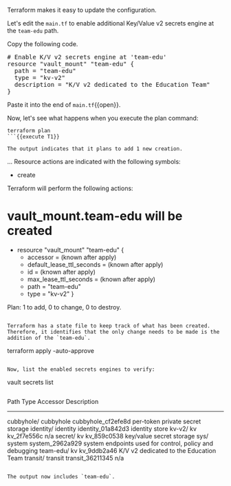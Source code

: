 Terraform makes it easy to update the configuration.

Let's edit the `main.tf` to enable additional Key/Value v2 secrets engine at the `team-edu` path.

Copy the following code.

<pre class="file" data-target="clipboard">
# Enable K/V v2 secrets engine at 'team-edu'
resource "vault_mount" "team-edu" {
  path = "team-edu"
  type = "kv-v2"
  description = "K/V v2 dedicated to the Education Team"
}
</pre>

Paste it into the end of `main.tf`{{open}}.

Now, let's see what happens when you execute the plan command:

```
terraform plan
```{{execute T1}}

The output indicates that it plans to add 1 new creation.

```
...
Resource actions are indicated with the following symbols:
  + create

Terraform will perform the following actions:

  # vault_mount.team-edu will be created
  + resource "vault_mount" "team-edu" {
      + accessor                  = (known after apply)
      + default_lease_ttl_seconds = (known after apply)
      + id                        = (known after apply)
      + max_lease_ttl_seconds     = (known after apply)
      + path                      = "team-edu"
      + type                      = "kv-v2"
    }

Plan: 1 to add, 0 to change, 0 to destroy.
```

Terraform has a state file to keep track of what has been created. Therefore, it identifies that the only change needs to be made is the addition of the `team-edu`.

```
terraform apply -auto-approve
```{{execute T1}}

Now, list the enabled secrets engines to verify:

```
vault secrets list
```{{execute T1}}

```
Path          Type         Accessor              Description
----          ----         --------              -----------
cubbyhole/    cubbyhole    cubbyhole_cf2efe8d    per-token private secret storage
identity/     identity     identity_01a842d3     identity store
kv-v2/        kv           kv_2f7e556c           n/a
secret/       kv           kv_859c0538           key/value secret storage
sys/          system       system_2962a929       system endpoints used for control, policy and debugging
team-edu/     kv           kv_9ddb2a46           K/V v2 dedicated to the Education Team
transit/      transit      transit_36211345      n/a
```

The output now includes `team-edu`.
